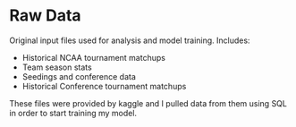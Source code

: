 # Raw Data

Original input files used for analysis and model training.
Includes:
- Historical NCAA tournament matchups
- Team season stats
- Seedings and conference data
- Historical Conference tournament matchups

These files were provided by kaggle and I pulled data from them using SQL in order to start training my model.
